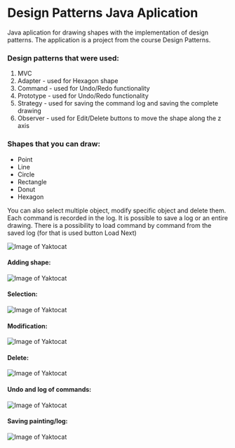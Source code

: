 # Design Patterns Java Aplication
Java aplication for drawing shapes with the implementation of design patterns. 
The application is a project from the course Design Patterns.

### Design patterns that were used:
1. MVC
2. Adapter - used for Hexagon shape
3. Command - used for Undo/Redo functionality
4. Prototype - used for Undo/Redo functionality
5. Strategy - used for saving the command log and saving the complete drawing
6. Observer - used for Edit/Delete buttons to move the shape along the z axis 

### Shapes that you can draw:
* Point
* Line
* Circle
* Rectangle
* Donut
* Hexagon

You can also select multiple object, modify specific object and delete them.
Each command is recorded in the log. It is possible to save a log or an entire drawing.
There is a possibility to load command by command from the saved log (for that is used button Load Next)

![Image of Yaktocat](https://i.imgur.com/R8Bmq6s.png)

#### Adding shape:

![Image of Yaktocat](https://i.imgur.com/llapx1l.png)

#### Selection:

![Image of Yaktocat](https://i.imgur.com/tgcnyw1.png)

#### Modification:

![Image of Yaktocat](https://i.imgur.com/E1x8QI5.png)

#### Delete:

![Image of Yaktocat](https://i.imgur.com/HbhykKv.png)

#### Undo and log of commands:

![Image of Yaktocat](https://i.imgur.com/zulFKbY.png)

#### Saving painting/log:

![Image of Yaktocat](https://i.imgur.com/m2zktDP.png)
